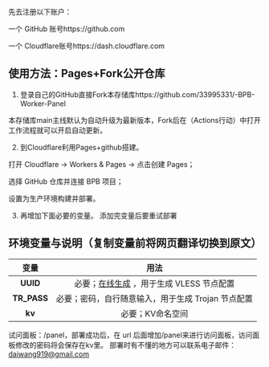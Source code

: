 先去注册以下账户：

一个 GitHub 账号https://github.com

一个 Cloudflare账号https://dash.cloudflare.com

## 使用方法：Pages+Fork公开仓库
1. 登录自己的GitHub直接Fork本存储库https://github.com/33995331/-BPB-Worker-Panel

本存储库main主线默认为自动升级为最新版本，Fork后在（Actions行动）中打开工作流程就可以开启自动更新。

2. 到Cloudflare利用Pages+github搭建。

打开 Cloudflare → Workers & Pages → 点击创建 Pages；

选择 GitHub 仓库并连接 BPB 项目；

设置为生产环境构建并部署。

3. 再增加下面必要的变量。
 添加完变量后要重试部署
## 环境变量与说明（复制变量前将网页翻译切换到原文）
| 变量  | 用法 |
| :-------------: | :-------------: |
| **UUID**  | 必要；[在线生成](https://1024tools.com/uuid) ，用于生成 VLESS 节点配置 |
| **TR_PASS**  | 必要；密码，自行随意输入，用于生成 Trojan 节点配置  |
| **kv**  | 必要；KV命名空间  |

试问面板：/panel，部署成功后，在 url 后面增加/panel来进行访问面板，访问面板修改的密码将会保存在kv里。
部署时有不懂的地方可以联系电子邮件：daiwang919@gmail.com

